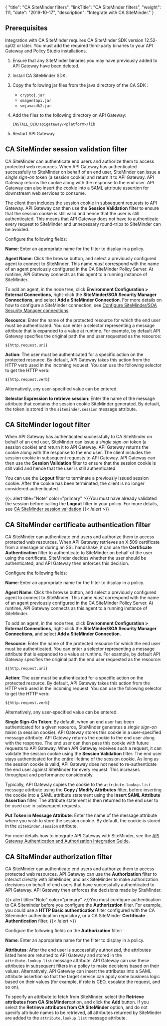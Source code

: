{
"title": "CA SiteMinder filters",
"linkTitle": "CA SiteMinder filters",
"weight": 111,
"date": "2019-10-17",
"description": "Integrate with CA SiteMinder."
}

## Prerequisites

Integration with CA SiteMinder requires CA SiteMinder SDK version 12.52-sp02 or later. You must add the required third-party binaries to your API Gateway and Policy Studio installations.

1. Ensure that any SiteMinder binaries you may have previously added to API Gateway have been deleted.
2. Install CA SiteMinder SDK.
3. Copy the following jar files from the java directory of the CA SDK :
    * `cryptoj.jar`
    * `smagentapi.jar`
    * `smjavasdk2.jar`
4. Add the files to the following directory on API Gateway:

    ```
    INSTALL_DIR/apigateway/<platform>/lib
    ```

5. Restart API Gateway.

## CA SiteMinder session validation filter

CA SiteMinder can authenticate end users and authorize them to access protected web resources. When API Gateway has authenticated successfully to SiteMinder on behalf of an end user, SiteMinder can issue a *single sign-on* token (a session cookie) and return it to API Gateway. API Gateway returns the cookie along with the response to the end user. API Gateway can also insert the cookie into a SAML attribute assertion for downstream web services to consume.

The client then includes the session cookie in subsequent requests to API Gateway. API Gateway can then use the **Session Validation**
filter to ensure that the session cookie is still valid and hence that the user is still authenticated. This means that API Gateway does not have to authenticate every request to SiteMinder and unnecessary round-trips to SiteMinder can be avoided.

Configure the following fields:

**Name**:
Enter an appropriate name for the filter to display in a policy.

**Agent Name**:
Click the browse button, and select a previously configured agent to connect to SiteMinder. This name *must* correspond with the name of an agent previously configured in the CA SiteMinder Policy Server. At runtime, API Gateway connects as this agent to a running instance of SiteMinder.

To add an agent, in the node tree, click **Environment Configuration > External Connections**, right-click the **SiteMinder/SOA Security Manager Connections**, and select **Add a SiteMinder Connection**. For more details on how to configure a SiteMinder connection, see
[Configure SiteMinder/SOA Security Manager connections](/docs/apim_policydev/apigw_poldev/external_connections/connector_ca_connection/).

**Resource**:
Enter the name of the protected resource for which the end user must be authenticated. You can enter a selector representing a message attribute that is expanded to a value at runtime. For example, by default API Gateway specifies the original path the end user requested as the resource:

```
${http.request.uri}
```

**Action**:
The user must be authenticated for a specific action on the protected resource. By default, API Gateway takes this action from the HTTP verb used in the incoming request. You can use the following selector to get the HTTP verb:

```
${http.request.verb}
```

Alternatively, any user-specified value can be entered.

**Selector Expression to retrieve session**:
Enter the name of the message attribute that contains the session cookie SiteMinder generated. By default, the token is stored in the `siteminder.session`
message attribute.

## CA SiteMinder logout filter

When API Gateway has authenticated successfully to CA SiteMinder on behalf of an end user, SiteMinder can issue a *single sign-on* token (a session cookie) and return it to API Gateway. API Gateway returns the cookie along with the response to the end user. The client includes the session cookie in subsequent requests to API Gateway. API Gateway can then use the **Session Validation** filter to ensure that the session cookie is still valid and hence that the user is still authenticated.

You can use the **Logout** filter to terminate a previously issued session cookie. After the cookie has been terminated, the client is no longer considered authenticated.

{{< alert title="Note" color="primary" >}}You must have already validated the session before calling the **Logout** filter in your policy. For more details, see [CA SiteMinder session validation](connector_sm_session.htm).{{< /alert >}}

## CA SiteMinder certificate authentication filter

CA SiteMinder can authenticate end users and authorize them to access protected web resources. When API Gateway retrieves an X.509 certificate from a message or during an SSL handshake, it can use the **Certificate Authentication** filter to authenticate to SiteMinder on behalf of the user using the certificate. SiteMinder decides whether the user should be authenticated, and API Gateway then enforces this decision.

Configure the following fields:

**Name**:
Enter an appropriate name for the filter to display in a policy.

**Agent Name**:
Click the browse button, and select a previously configured agent to connect to SiteMinder. This name *must* correspond with the name of an agent previously configured in the CA SiteMinder Policy Server. At runtime, API Gateway connects as this agent to a running instance of SiteMinder.

To add an agent, in the node tree, click **Environment Configuration > External Connections**, right-click the **SiteMinder/SOA Security Manager Connections**, and select **Add a SiteMinder Connection**.

**Resource**:
Enter the name of the protected resource for which the end user must be authenticated. You can enter a selector representing a message attribute that is expanded to a value at runtime. For example, by default API Gateway specifies the original path the end user requested as the resource:

```
${http.request.uri}
```

**Action**:
The user must be authenticated for a specific action on the protected resource. By default, API Gateway takes this action from the HTTP verb used in the incoming request. You can use the following selector to get the HTTP verb:

```
${http.request.verb}
```

Alternatively, any user-specified value can be entered.

**Single Sign-On Token**:
By default, when an end user has been authenticated for a given resource, SiteMinder generates a *single sign-on token* (a session cookie). API Gateway stores this cookie in a user-specified message attribute. API Gateway returns the cookie to the end user along with the response. The end user can then pass this cookie with future requests to API Gateway. When API Gateway receives such a request, it can validate the session cookie using the **Session Validation** filter. The end user stays authenticated for the entire lifetime of the session cookie. As long as the session cookie is valid, API Gateway does not need to re-authenticate the end user against SiteMinder for every request. This increases throughput and performance considerably.

Typically, API Gateway copies the cookie to the `attribute.lookup.list` message attribute using the **Copy / Modify Attributes**
filter, before inserting the cookie into a SAML attribute statement using the **Insert SAML Attribute Assertion** filter. The attribute statement is then returned to the end user to be used use in subsequent requests.

**Put Token in Message Attribute**:
Enter the name of the message attribute where you wish to store the session cookie. By default, the cookie is stored in the `siteminder.session` attribute.

For more details how to integrate API Gateway with SiteMinder, see the
[API Gateway Authentication and Authorization Integration Guide](/bundle/APIGateway_77_AuthAuthIntegrationGuide_allOS_en_HTML5).

## CA SiteMinder authorization filter

CA SiteMinder can authenticate end users and authorize them to access protected web resources. API Gateway can use the **Authorization** filter to interact directly with SiteMinder, and ask SiteMinder to make authorization decisions on behalf of end users that have successfully authenticated to API Gateway. API Gateway then enforces the decisions made by SiteMinder.

{{< alert title="Note" color="primary" >}}You must configure authentication to CA Siteminder before you configure the **Authorization** filter. For example, you could use a **HTTP Basic authentication** filter configured with the CA Siteminder authentication repository, or a CA SiteMinder **Certificate Authentication** filter. {{< /alert >}}

Configure the following fields on the **Authorization** filter:

**Name**:
Enter an appropriate name for the filter to display in a policy.

**Attributes**:
After the end user is successfully authorized, the attributes listed here are returned to API Gateway and stored in the `attribute.lookup.list` message attribute. API Gateway can use these attributes in subsequent filters in a policy to make decisions based on their values. Alternatively, API Gateway can insert the attributes into a SAML attribute assertion so that the target service can apply some business logic based on their values (for example, if role is CEO, escalate the request, and so on).

To specify an attribute to fetch from SiteMinder, select the **Retrieve attributes from CA SiteMinder**option, and click the **Add** button. If you select the **Retrieve attributes from CA SiteMinder** option, and do not specify attribute names to be retrieved, all attributes returned by SiteMinder are added to the `attribute.lookup.list` message attribute.
